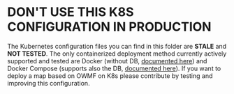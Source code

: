 # DON'T USE THIS K8S CONFIGURATION IN PRODUCTION

The Kubernetes configuration files you can find in this folder are **STALE** and **NOT TESTED**.
The only containerized deployment method currently actively supported and tested are Docker (without DB, [documented here](../README.md#how-to-use-this-framework-to-create-a-map)) and Docker Compose (supports also the DB, [documented here](../CONTRIBUTING.md#production-deployment-with-docker)).
If you want to deploy a map based on OWMF on K8s please contribute by testing and improving this configuration.
